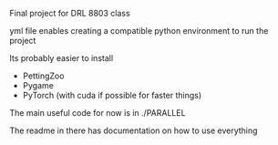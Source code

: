 Final project for DRL 8803 class



yml file enables creating a compatible python environment to run the project

Its probably easier to install
 - PettingZoo
 - Pygame
 - PyTorch (with cuda if possible for faster things)


The main useful code for now is in ./PARALLEL

The readme in there has documentation on how to use everything